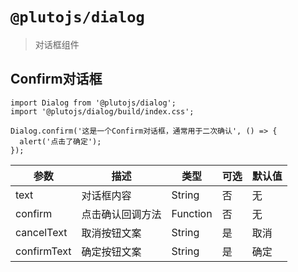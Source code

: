 # `@plutojs/dialog`

> 对话框组件

## Confirm对话框

```
import Dialog from '@plutojs/dialog';
import '@plutojs/dialog/build/index.css';

Dialog.confirm('这是一个Confirm对话框，通常用于二次确认', () => {
  alert('点击了确定');
});
```
| 参数 | 描述 | 类型 | 可选 | 默认值 |
| ---- | ---- | ---- | ---- | ---- |
| text | 对话框内容 | String | 否 | 无 |
| confirm | 点击确认回调方法 | Function | 否 | 无 |
| cancelText | 取消按钮文案 | String | 是 | 取消 |
| confirmText | 确定按钮文案 | String | 是 | 确定 |
